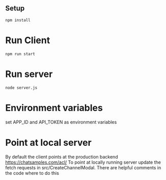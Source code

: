 ## Setup

`npm install`

# Run Client

`npm run start`

# Run server
`node server.js`

# Environment variables
set APP_ID and API_TOKEN as environment variables

# Point at local server
By default the client points at the production backend https://chatsamples.com/acl/
To point at locally running server update the fetch requests in src/CreateChannelModal. There are helpful comments in the code where to do this
